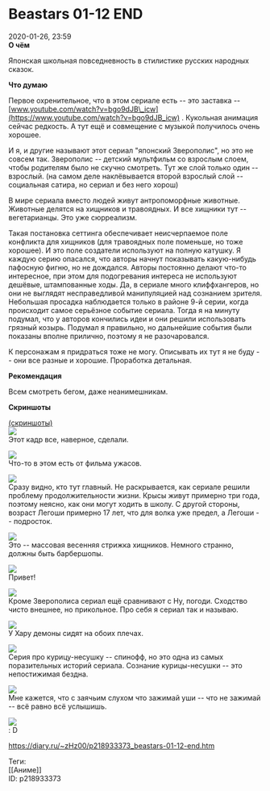 Beastars 01-12 END
===================

   
 2020-01-26, 23:59   
   **О чём**    
   
 Японская школьная повседневность в стилистике русских народных сказок.   
   
  **Что думаю**    
   
 Первое охренительное, что в этом сериале есть -- это заставка --  [www.youtube.com/watch?v=bgo9dJB\_icw](https://www.youtube.com/watch?v=bgo9dJB_icw)  . Кукольная анимация сейчас редкость. А тут ещё и совмещение с музыкой получилось очень хорошее.   
   
 И я, и другие называют этот сериал "японский Зверополис", но это не совсем так. Зверополис -- детский мультфильм со взрослым слоем, чтобы родителям было не скучно смотреть. Тут же слой только один -- взрослый.  (на самом деле наклёвывается второй взрослый слой -- социальная сатира, но сериал и без него хорош)    
   
 В мире сериала вместо людей живут антропоморфные животные. Животные делятся на хищников и травоядных. И все хищники тут -- вегетарианцы. Это уже сюрреализм.   
   
 Такая постановка сеттинга обеспечивает неисчерпаемое поле конфликта для хищников (для травоядных поле поменьше, но тоже хорошее). И это поле создатели используют на полную катушку. Я каждую серию опасался, что авторы начнут показывать какую-нибудь пафосную фигню, но не дождался. Авторы постоянно делают что-то интересное, при этом для подогревания интереса не используют дешёвые, штампованные ходы. Да, в сериале много клиффхангеров, но они не выглядят несправедливой манипуляцией над сознанием зрителя. Небольшая просадка наблюдается только в районе 9-й серии, когда происходит самое серьёзное событие сериала. Тогда я на минуту подумал, что у авторов кончились идеи и они решили использовать грязный козырь. Подумал я правильно, но дальнейшие события были показаны вполне прилично, поэтому я не разочаровался.   
   
 К персонажам я придраться тоже не могу. Описывать их тут я не буду -- они все разные и хорошие. Проработка детальная.   
   
  **Рекомендация**    
   
 Всем смотреть бегом, даже неанимешникам.   
   
  **Скриншоты**    
   
  [(скриншоты)](https://zHz00.diary.ru/p218933373.htm?index=1#linkmore218933373m1)       
  [![](https://i.imgur.com/D9UbfKWl.jpg)](https://i.imgur.com/D9UbfKW.jpg)    
 Этот кадр все, наверное, сделали.   
   
  [![](https://i.imgur.com/yYP1vCCl.jpg)](https://i.imgur.com/yYP1vCC.jpg)    
 Что-то в этом есть от фильма ужасов.   
   
  [![](https://i.imgur.com/8bydu1Cl.jpg)](https://i.imgur.com/8bydu1C.jpg)    
 Сразу видно, кто тут главный. Не раскрывается, как сериале решили проблему продолжительности жизни. Крысы живут примерно три года, поэтому неясно, как они могут ходить в школу. С другой стороны, возраст Легоши примерно 17 лет, что для волка уже предел, а Легоши -- подросток.   
   
  [![](https://i.imgur.com/1BdH0Lrl.jpg)](https://i.imgur.com/1BdH0Lr.jpg)    
 Это -- массовая весенняя стрижка хищников. Немного странно, должны быть барбершопы.   
   
  [![](https://i.imgur.com/PFNPACpl.jpg)](https://i.imgur.com/PFNPACp.jpg)    
 Привет!   
   
  [![](https://i.imgur.com/c0ZboOll.jpg)](https://i.imgur.com/c0ZboOl.jpg)    
 Кроме Зверополиса сериал ещё сравнивают с Ну, погоди. Сходство чисто внешнее, но прикольное. Про себя я сериал так и называю.   
   
  [![](https://i.imgur.com/vOWGRFzl.jpg)](https://i.imgur.com/vOWGRFz.jpg)    
 У Хару демоны сидят на обоих плечах.   
   
  [![](https://i.imgur.com/d7X8yfAl.jpg)](https://i.imgur.com/d7X8yfA.jpg)    
 Серия про курицу-несушку -- спинофф, но это одна из самых поразительных историй сериала. Сознание курицы-несушки -- это непостижимая бездна.   
   
  [![](https://i.imgur.com/P58CQgul.jpg)](https://i.imgur.com/P58CQgu.jpg)    
 Мне кажется, что с заячьим слухом что зажимай уши -- что не зажимай -- всё равно всё услышишь.   
   
  [![](https://i.imgur.com/p11sgrfl.jpg)](https://i.imgur.com/p11sgrf.jpg)    
 : D   
      
    
 <https://diary.ru/~zHz00/p218933373_beastars-01-12-end.htm>   
   
 Теги:   
 [[Аниме]]   
 ID: p218933373